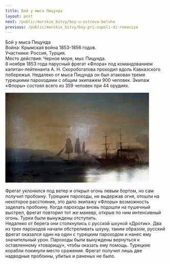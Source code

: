 ```yaml
---
title: Бой у мыса Пицунда
layout: post
next: /public/morskie_bitvy/boy-u-ostrova-beluha
previous: /public/morskie_bitvy/boy-pri-napoli-di-romaniya
---
```


Бой у мыса Пицунда   
Война: Крымская война 1853-1856 годов.  
Участники: Россия, Турция.  
Место действия: Черное море, мыс Пицунда.  
8 ноября 1853 года парусный фрегат «Флора» под командованием капитан-лейтенанта А. Н. Скоробогатова проходил вдоль Кавказского побережья. Недалеко от мыса Пицунда он был атакован тремя турецкими пароходами с общим экипажем 900 человек. Экипаж «Флоры» состоял всего из 359 человек при 44 орудиях.   
  

![](/assets/img/Pitsunda.gif)  

  
Фрегат уклонился под ветер и открыл огонь левым бортом, но сам получил пробоину. Турецкие пароходы, не выдержав огня, отошли на некоторое расстояние, это дало экипажу «Флоры» возможность заделать пробоину. Когда пароходы вновь подошли на пушечный выстрел, фрегат повторил тот же маневр, открыв по ним интенсивный огонь. Турки были вынуждены отступить.   
Недалеко от берега они столкнулись с русской шхуной «Дротик». Два из трех пароходов начали обстреливать шхуну, таким образом, русский фрегат оказался один на один с турецким пароходом и нанес ему значительный урон. Пароходы были вынуждены вернуться к оставленному «товарищу», чтобы оказать ему помощь. Турецкие корабли покинули место сражения. Фрегат получил лишь две надводные пробоины, убитых и раненых не было.